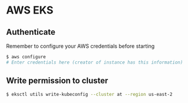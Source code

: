# AWS EKS
## Authenticate
Remember to configure your AWS credentials before starting
```bash
$ aws configure
# Enter credentials here (creator of instance has this information)
```
## Write permission to cluster
```bash
$ eksctl utils write-kubeconfig --cluster at --region us-east-2
```

